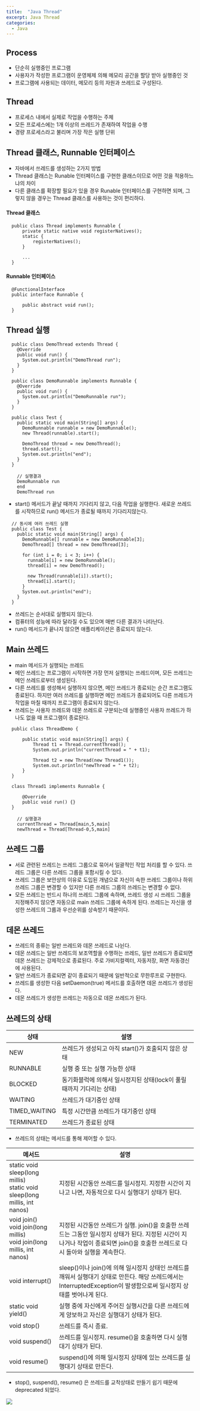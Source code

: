 ```yaml
---
title:  "Java Thread"
excerpt: Java Thread
categories:
  - Java
---
```


## Process
- 단순히 실행중인 프로그램
- 사용자가 작성한 프로그램이 운영체제 의해 메모리 공간을 할당 받아 실행중인 것
- 프로그램에 사용되는 데이터, 메모리 등의 자원과 쓰레드로 구성된다.

## Thread
- 프로세스 내에서 실제로 작업을 수행하는 주체
- 모든 프로세스에는 1개 이상의 쓰레드가 존재하여 작업을 수행
- 경량 프로세스라고 불리며 가장 작은 실행 단위

## Thread 클래스, Runnable 인터페이스
- 자바에서 쓰레드를 생성하는 2가지 방법
- Thread 클래스는 Runable 인터페이스를 구현한 클래스이므로 어떤 것을 적용하느냐의 차이
- 다른 클래스를 확장할 필요가 있을 경우 Runable 인터페이스를 구현하면 되며, 그렇지 않을 경우는 Thread 클래스를 사용하는 것이 편리하다.

#### Thread 클래스
  
```
  public class Thread implements Runnable {
      private static native void registerNatives();
      static {
          registerNatives();
      }

      ...
  }
```  

#### Runnable 인터페이스
  
```
  @FunctionalInterface
  public interface Runnable {

      public abstract void run();
  }
```  

## Thread 실행

  
```
  public class DemoThread extends Thread {
    @Override
    public void run() {
      System.out.println("DemoThread run");
    }
  }
```  

  
```
  public class DemoRunnable implements Runnable {
    @Override
    public void run() {
      System.out.println("DemoRunnable run");
    }
  }
```  

  
```
  public class Test {
    public static void main(String[] args) {
      DemoRunnable runnable = new DemoRunnable();
      new Thread(runnable).start();

      DemoThread thread = new DemoThread();
      thread.start();
      System.out.println("end");
    }
  }
```  

  
```
    // 실행결과
    DemoRunnable run
    end
    DemoThread run
```  

- start() 메서드가 끝날 때까지 기다리지 않고, 다음 작업을 실행한다. 새로운 쓰레드를 시작하므로 run() 메서드가 종료될 때까지 기다리지않는다.

  
```
  // 동시에 여러 쓰레드 실행
  public class Test {
    public static void main(String[] args) {
      DemoRunnable[] runnable = new DemoRunnable[3];
      DemoThread[] thread = new DemoThread[3];

      for (int i = 0; i < 3; i++) {
        runnable[i] = new DemoRunnable();
        thread[i] = new DemoThread();

        new Thread(runnable[i]).start();
        thread[i].start();
      }
      System.out.println("end");
    }
  }
```  
- 쓰레드는 순서대로 실행되지 않는다.
- 컴퓨터의 성능에 따라 달라질 수도 있으며 매번 다른 결과가 나타난다.
- run() 메서드가 끝나지 않으면 애플리케이션은 종료되지 않는다.

## Main 쓰레드
- main 메서드가 실행되는 쓰레드
- 메인 쓰레드는 프로그램이 시작하면 가장 먼저 실행되는 쓰레드이며, 모든 쓰레드는 메인 쓰레드로부터 생성된다.
- 다른 쓰레드를 생성해서 실행하지 않으면, 메인 쓰레드가 종료되는 순간 프로그램도 종료된다. 하지만 여러 쓰레드를 실행하면 메인 쓰레드가 종료되어도 다른 쓰레드가 작업을 마칠 때까지 프로그램이 종료되지 않는다.
- 쓰레드는 사용자 쓰레드와 데몬 쓰레드로 구분되는데 실행중인 사용자 쓰레드가 하나도 없을 때 프로그램이 종료된다.

  
```
  public class ThreadDemo {

      public static void main(String[] args) {
          Thread t1 = Thread.currentThread();
          System.out.println("currentThread = " + t1);

          Thread t2 = new Thread(new Thread1());
          System.out.println("newThread = " + t2);
      }
  }
  
  class Thread1 implements Runnable {

      @Override
      public void run() {}
  }
```  

  
```
    // 실행결과
    currentThread = Thread[main,5,main]
    newThread = Thread[Thread-0,5,main]
```  

## 쓰레드 그룹
- 서로 관련된 쓰레드는 쓰레드 그룹으로 묶어서 일괄적인 작업 처리를 할 수 있다. 쓰레드 그룹은 다른 쓰레드 그룹을 포함시킬 수 있다.
- 쓰레드 그룹은 보안상의 이유로 도입된 개념으로 자신이 속한 쓰레드 그룹이나 하위 쓰레드 그룹은 변경할 수 있지만 다른 쓰레드 그룹의 쓰레드는 변경할 수 없다.
- 모든 쓰레드는 반드시 하나의 쓰레드 그룹에 속하며, 쓰레드 생성 시 쓰레드 그룹을 지정해주지 않으면 자동으로 main 쓰레드 그룹에 속하게 된다. 쓰레드는 자신을 생성한 쓰레드의 그룹과 우선순위를 상속받기 때문이다.

## 데몬 쓰레드
- 쓰레드의 종류는 일반 쓰레드와 데몬 쓰레드로 나뉜다.
- 데몬 쓰레드는 일반 쓰레드의 보조역할을 수행하는 쓰레드, 일반 쓰레드가 종료되면 데몬 쓰레드는 강제적으로 종료된다. 주로 가비지컬렉터, 자동저장, 화면 자동갱신에 사용된다.
- 일반 쓰레드가 종료되면 같이 종료되기 때문에 일반적으로 무한루프로 구현한다.
- 쓰레드를 생성한 다음 setDaemon(true) 메서드를 호출하면 데몬 쓰레드가 생성된다.
- 데몬 쓰레드가 생성한 쓰레드는 자동으로 데몬 쓰레드가 된다.

## 쓰레드의 상태

상태 | 설명
---- | ----
NEW | 쓰레드가 생성되고 아직 start()가 호출되지 않은 상태
RUNNABLE | 실행 중 또는 실행 가능한 상태
BLOCKED | 동기화블럭에 의해서 일시정지된 상태(lock이 풀릴 때까지 기다리는 상태)
WAITING | 쓰레드가 대기중인 상태
TIMED_WAITING | 특정 시간만큼 쓰레드가 대기중인 상태
TERMINATED | 쓰레드가 종료된 상태

- 쓰레드의 상태는 메서드를 통해 제어할 수 있다.
  
메서드 | 설명
---- | ----
static void sleep(long millis) <br/> static void sleep(long millis, int nanos) | 지정된 시간동안 쓰레드를 일시정지. 지정한 시간이 지나고 나면, 자동적으로 다시 실행대기 상태가 된다.
void join()  <br/> void join(long millis)  <br/> void join(long millis, int nanos) | 지정된 시간동안 쓰레드가 실행. join()을 호출한 쓰레드는 그동안 일시정지 상태가 된다. 지정된 시간이 지나거나 작업이 종료되면 join()을 호출한 쓰레드로 다시 돌아와 실행을 계속한다.
void interrupt() | sleep()이나 join()에 의해 일시정지 상태인 쓰레드를 깨워서 실행대기 상태로 만든다. 해당 쓰레드에서는 InterruptedException이 발생함으로써 일시정지 상태를 벗어나게 된다.
static void yield() | 실행 중에 자신에게 주어진 실행시간을 다른 쓰레드에게 양보하고 자신은 실행대기 상태가 된다.
void stop() | 쓰레드를 즉시 종료.
void suspend() | 쓰레드를 일시정지. resume()을 호출하면 다시 실행대기 상태가 된다.
void resume() | suspend()에 의해 일시정지 상태에 있는 쓰레드를 실행대기 상태로 만든다.

- stop(), suspend(), resume() 은 쓰레드를 교착상태로 만들기 쉽기 때문에 deprecated 되었다.


<img src="https://cys779988.github.io/assets/img/java(7).png">
